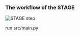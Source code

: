 ###  The workflow of the STAGE
![STAGE](https://github.com/user-attachments/assets/dffd9fa1-9535-44b8-b2d8-2009399b8fcd)
 step

run src/main.py
